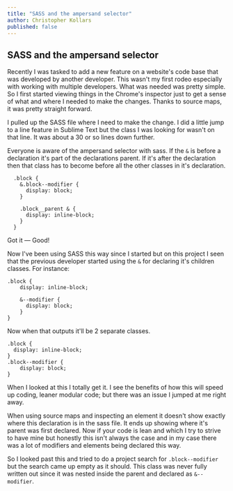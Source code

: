 ```yaml
---
title: "SASS and the ampersand selector"
author: Christopher Kollars
published: false
---
```


## SASS and the ampersand selector

Recently I was tasked to add a new feature on a website's code base that was developed by another developer. This wasn't my first rodeo especially with working with multiple developers. What was needed was pretty simple. So I first started viewing things in the Chrome's inspector just to get a sense of what and where I needed to make the changes. Thanks to source maps, it was pretty straight forward.

I pulled up the SASS file where I need to make the change. I did a little jump to a line feature in Sublime Text but the class I was looking for wasn't on that line. It was about a 30 or so lines down further.

Everyone is aware of the ampersand selector with sass. If the `&` is before a declaration it's part of the declarations parent. If it's after the declaration then that class has to become before all the other classes in it's declaration.

```
  .block {
    &.block--modifier {
      display: block;
    }

    .block__parent & {
      display: inline-block;
    }
  }
```

Got it — Good!

Now I've been using SASS this way since I started but on this project I seen that the previous developer started using the `&` for declaring it's children classes. For instance:

```
.block {
    display: inline-block;

    &--modifier {
      display: block;
    }
}
```

Now when that outputs it'll be 2 separate classes.

```
.block {
  display: inline-block;
}
.block--modifier {
    display: block;
}
```

When I looked at this I totally get it. I see the benefits of how this will speed up coding, leaner modular code; but there was an issue I jumped at me right away.

When using source maps and inspecting an element it doesn't show exactly where this declaration is in the sass file. It ends up showing where it's parent was first declared. Now if your code is lean and which I try to strive to have mine but honestly this isn't always the case and in my case there was a lot of modifiers and elements being declared this way.

So I looked past this and tried to do a project search for `.block--modifier` but the search came up empty as it should. This class was never fully written out since it was nested inside the parent and declared as `&--modifier`.
